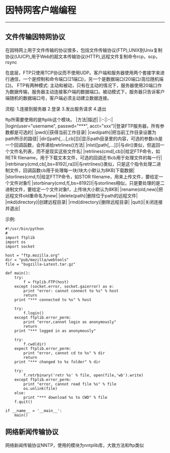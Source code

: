 # 因特网客户端编程

------

## 文件传输因特网协议

在因特网上用于文件传输的协议很多，包括文件传输协议(FTP),UNIX到Unix复制协议(UUCP),用于Web的超文本传输协议(HTTP),远程文件复制命令rcp，scp，rsync

在底层，FTP只使用TCP协议而不使用UDP。客户端和服务器使用两个套接字来进行通信，一个是控制和命令端口(21端口)，另一个是数据端口(20端口/高位随机端口)。
FTP有两种模式: 主动和被动，只有在主动的情况下，服务器使用20端口作为数据传输，服务器主动连接客户端的数据端口。被动模式下，服务器只告诉客户端随机的数据端口号，客户端必须主动建立数据连接。

流程:
1.连接到服务器
2.登录
3.发出服务请求
4.退出

ftp所需要使用的是ftplib这个模块。
|方法|描述|
|:-:|:-:|
|login(user="username", passwd="***", acct="xxx")|登录FTP服务器，所有参数都是可选的|
|pwd()|获得当前工作目录|
|cwd(path)|把当前工作目录设置为path所示的路径|
|dir([path[,...[,cb]]])|显示path目录里的内容，可选的参数cb是一个回调函数，会传递给retrlines()方法|
|nlst([path[,...]])|与dir()类似，但返回一个文件名列表，而不是现实这些文件名|
|retrlines(cmd[,cb])|给定FTP命令，如RETR filename，用于下载文本文件，可选的回调还书cb用于处理文件的每一行|
|retrbinary(cmd,cb[,bs=8192[,ra]])|与retrlines()类似，只是这个指令处理二进制文件，回调函数cb用于处理每一块(块大小默认为8KB)下载数据|
|storlines(cmd,f)|给定FTTP命令，如STOR filename，用来上传文件，要给定一个文件对象f|
|storbinary(cmd,f[,bs=8192])|与storlines相似，只是要处理的是二进制文件，要给定一个文件对象f，上传块大小默认为8KB|
|rename(old,new)|把远程文件old重命名为new|
|delete(path)|删除位于path的远程文件|
|mkd(directory)|创建远程目录|
|rmd(directory)|删除远程目录|
|quit()|关闭连接并退出|

示例:
```
#!/usr/bin/python
#
import ftplib
import os
import socket

host = "ftp.mozilla.org"
dir = "pub/mozilla/webtools"
file = "bugzilla-Latest.tar.gz"

def main():
	try:
		f = ftplib.FTP(host)
	except (socket.error, socket.gaierror) as e:
		print "error: cannot connect to %s" % host
		return
	print "*** connected to %s" % host

	try:
		f.login()
	except ftplib.error_perm:
		print "error,cannot login as anonymously"
		return
	print "*** logged in as anonymously"

	try:
		f.cwd(dir)
	expect ftplib.error_perm:
		print "error, cannot cd to %s" % dir
		return
	print "*** changed to %s folder" % dir 

	try:
		f.retrbinary('retr %s' % file, open(file,'wb').write)
	except ftplib.error_perm:
		print "error, cannot read file %s" % file 
		os.unlink(file)
	else:
		print "*** download %s to CWD" % file 
	f.quit()

if __name__ = '__main__':
	main()

```



## 网络新闻传输协议
网络新闻传输协议NNTP，使用的模块为nntplib库，大致方法和ftp类似

